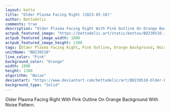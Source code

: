 ```yaml
---
layout: betta
title: "Older Plasma Facing Right (2023-05-10)"
author: Bettadelic
comments: true
description: "Older Plasma Facing Right With Pink Outline On Orange Background With Noise Pattern."
actpub_featured_image: "https://bettadelic.art/static/bettas/BD230510.jpg"
actpub_featured_image_width: 1800
actpub_featured_image_height: 1300
tags: [Older Plasma Facing Right, Pink Outline, Orange Background, Noise Pattern, May 2023, Solid Background Pattern]
unitName: "BD230510"
line_color: "Pink"
background_color: "Orange"
width: 1800
height: 1300
algorithm: "Noise"
deviantart: "https://www.deviantart.com/bettadelic/art/BD230510-Older-Plasma-Facing-Right-2023-05-10-961917878"
background_type: "Solid"
---
```


Older Plasma Facing Right With Pink Outline On Orange Background With Noise Pattern.
